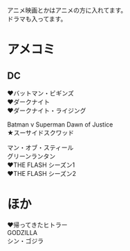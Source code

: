 アニメ映画とかはアニメの方に入れてます。  
ドラマも入ってます。  

# アメコミ
## DC
♥バットマン・ビギンズ  
♥ダークナイト  
♥ダークナイト・ライジング  

Batman v Superman Dawn of Justice  
★スーサイドスクワッド  

マン・オブ・スティール  
グリーンランタン  
♥THE FLASH シーズン1  
♥THE FLASH シーズン2  

# ほか
♥帰ってきたヒトラー  
GODZILLA  
シン・ゴジラ  
